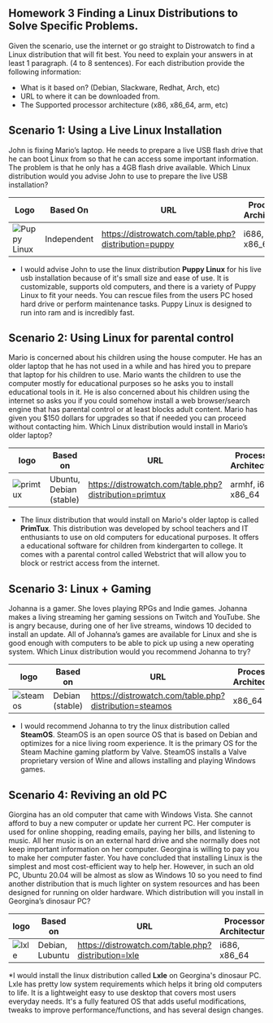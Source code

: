 ## Homework 3 Finding a Linux Distributions to Solve Specific Problems.

Given the scenario, use the internet or go straight to Distrowatch to find a Linux distribution that will fit best. You need to explain your answers in at least 1 paragraph. (4 to 8 sentences). For each distribution provide the following information:

* What is it based on? (Debian, Slackware, Redhat, Arch, etc)
* URL to where it can be downloaded from.
* The Supported processor architecture (x86, x86_64, arm, etc)

## Scenario 1: Using a Live Linux Installation
John is fixing Mario’s laptop. He needs to prepare a live USB flash drive that he can boot Linux from so that he can access some important information. The problem is that he only has a 4GB flash drive available. Which Linux distribution would you advise John to use to prepare the live USB installation?

Logo | Based On	| URL | Processor Architecture
-----|----------|-----|-----------------------
![Puppy Linux](../images/../cis106/images/Puppylinux.png) |  Independent | https://distrowatch.com/table.php?distribution=puppy |i686, x86_64
* I would advise John to use the linux distribution **Puppy Linux** for his live usb installation because of it's small size and ease of use. It is customizable, supports old computers, and there is a variety of Puppy Linux to fit your needs. You can rescue files from the users PC hosed hard drive or perform maintenance tasks. Puppy Linux is designed to run into ram and is incredibly fast. 
  
## Scenario 2: Using Linux for parental control
Mario is concerned about his children using the house computer. He has an older laptop that he has not used in a while and has hired you to prepare that laptop for his children to use. Mario wants the children to use the computer mostly for educational purposes so he asks you to install educational tools in it. He is also concerned about his children using the internet so asks you if you could somehow install a web browser/search engine that has parental control or at least blocks adult content. Mario has given you $150 dollars for upgrades so that if needed you can proceed without contacting him. Which Linux distribution would install in Mario’s older laptop?

logo | Based on | URL | Processor Architecture
-----|----------|-----|-----------------------
![primtux](../images/../cis106/images/primtux.png) | Ubuntu, Debian (stable)| https://distrowatch.com/table.php?distribution=primtux | armhf, i686, x86_64

* The linux distribution that would install on Mario's older laptop is called **PrimTux**. This distribution was developed by school teachers and IT enthusiants to use on old computers for educational purposes. It offers a educational software for children from kindergarten to college. It comes with a parental control called Webstrict that will allow you to block or restrict access from the internet.

## Scenario 3: Linux + Gaming
Johanna is a gamer. She loves playing RPGs and Indie games. Johanna makes a living streaming her gaming sessions on Twitch and YouTube. She is angry because, during one of her live streams, windows 10 decided to install an update. All of Johanna’s games are available for Linux and she is good enough with computers to be able to pick up using a new operating system. Which Linux distribution would you recommend Johanna to try?

logo | Based on | URL | Processor Architecture 
-----|----------|-----|---------------
![steamos](../images/../cis106/images/steamos.jpg) | Debian (stable) | https://distrowatch.com/table.php?distribution=steamos | x86_64

* I would recommend Johanna to try the linux distribution called **SteamOS**. SteamOS is an open source OS that is based on Debian and optimizes for a nice living room experience. It is the primary OS for the Steam Machine gaming platform by Valve. SteamOS installs a Valve proprietary version of Wine and allows installing and playing Windows games.

## Scenario 4: Reviving an old PC
Giorgina has an old computer that came with Windows Vista. She cannot afford to buy a new computer or update her current PC. Her computer is used for online shopping, reading emails, paying her bills, and listening to music. All her music is on an external hard drive and she normally does not keep important information on her computer. Georgina is willing to pay you to make her computer faster. You have concluded that installing Linux is the simplest and most cost-efficient way to help her. However, in such an old PC, Ubuntu 20.04 will be almost as slow as Windows 10 so you need to find another distribution that is much lighter on system resources and has been designed for running on older hardware. Which distribution will you install in Georgina’s dinosaur PC?

logo | Based on	| URL | Processor Architecture
-----|----------|-----|-----------------------
![lxle](../images/../cis106/images/lxle.png)| Debian, Lubuntu | https://distrowatch.com/table.php?distribution=lxle | i686, x86_64 

*I would install the linux distribution called **Lxle** on Georgina's dinosaur PC. Lxle has pretty low system requirements which helps it bring old computers to life. It is a lightweight easy to use desktop that covers most users everyday needs. It's a fully featured OS that adds useful modifications, tweaks to improve performance/functions, and has several design changes.